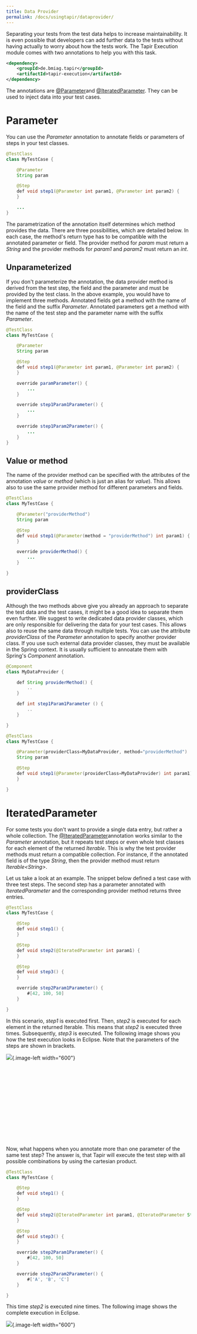 ```yaml
---
title: Data Provider
permalink: /docs/usingtapir/dataprovider/
---
```


Separating your tests from the test data helps to increase
maintainability. It is even possible that developers can add further
data to the tests without having actually to worry about how the tests
work. The Tapir Execution module comes with two annotations to help you
with this task.

``` xml
<dependency>
    <groupId>de.bmiag.tapir</groupId>
    <artifactId>tapir-execution</artifactId>
</dependency>
```

The annotations are
[@Parameter](https://psbm-mvnrepo-p.intranet.kiel.bmiag.de/tapir/latest/apidocs/de/bmiag/tapir/execution/annotations/parameter/Parameter.html)and
[@IteratedParameter](https://psbm-mvnrepo-p.intranet.kiel.bmiag.de/tapir/latest/apidocs/de/bmiag/tapir/execution/annotations/parameter/IteratedParameter.html).
They can be used to inject data into your test cases.

# Parameter

You can use the *Parameter* annotation to annotate fields or parameters
of steps in your test classes.

``` java
@TestClass
class MyTestCase {

    @Parameter
    String param

    @Step
    def void step1(@Parameter int param1, @Parameter int param2) {
    }

    ...
}
```

The parametrization of the annotation itself determines which method
provides the data. There are three possibilities, which are detailed
below. In each case, the method's return type has to be compatible with
the annotated parameter or field. The provider method for *param* must
return a *String* and the provider methods for *param1* and *param2*
must return an *int*.

## Unparameterized

If you don't parameterize the annotation, the data provider method is
derived from the test step, the field and the parameter and must be
provided by the test class. In the above example, you would have to
implement three methods. Annotated fields get a method with the name of
the field and the suffix *Parameter*. Annotated parameters get a method
with the name of the test step and the parameter name with the suffix
*Parameter*.

``` java
@TestClass
class MyTestCase {

    @Parameter
    String param

    @Step
    def void step1(@Parameter int param1, @Parameter int param2) {
    }

    override paramParameter() {
        ...
    }

    override step1Param1Parameter() {
        ...
    }

    override step1Param2Parameter() {
        ...
    }
}
```

## Value or method

The name of the provider method can be specified with the attributes of
the annotation *value* or *method* (which is just an alias for *value*).
This allows also to use the same provider method for different
parameters and fields.

``` java
@TestClass
class MyTestCase {

    @Parameter("providerMethod")
    String param

    @Step
    def void step1(@Parameter(method = "providerMethod") int param1) {
    }

    override providerMethod() {
        ...
    }

}
```

## providerClass

Although the two methods above give you already an approach to separate
the test data and the test cases, it might be a good idea to separate
them even further. We suggest to write dedicated data provider classes,
which are only responsible for delivering the data for your test cases.
This allows also to reuse the same data through multiple tests. You can
use the attribute *providerClass* of the *Parameter* annotation to
specify another provider class. If you use such external data provider
classes, they must be available in the Spring context. It is usually
sufficient to annoatate them with Spring's *Component* annotation.

``` java
@Component
class MyDataProvider {

    def String providerMethod() {
        ..    
    }

    def int step1Param1Parameter () {
        ..
    }

}

@TestClass
class MyTestCase {

    @Parameter(providerClass=MyDataProvider, method="providerMethod")
    String param

    @Step
    def void step1(@Parameter(providerClass=MyDataProvider) int param1) {
    }

}
```

# IteratedParameter

For some tests you don't want to provide a single data entry, but rather
a whole collection. The
[@IteratedParameter](https://psbm-mvnrepo-p.intranet.kiel.bmiag.de/tapir/latest/apidocs/de/bmiag/tapir/execution/annotations/parameter/IteratedParameter.html)annotation
works similar to the *Parameter* annotation, but it repeats test steps
or even whole test classes for each element of the returned *Iterable*.
This is why the test provider methods must return a compatible
collection. For instance, if the annotated field is of the type
*String*, then the provider method must return *Iterable&lt;String&gt;*.

Let us take a look at an example. The snippet below defined a test case
with three test steps. The second step has a parameter annotated with
*IteratedParameter* and the corresponding provider method returns three
entries.

``` java
@TestClass
class MyTestCase {

    @Step
    def void step1() {
    }

    @Step
    def void step2(@IteratedParameter int param1) {
    }

    @Step
    def void step3() {
    }

    override step2Param1Parameter() {
        #[42, 100, 50]
    }

}
```

In this scenario, *step1* is executed first. Then, *step2* is executed
for each element in the returned Iterable. This means that *step2* is
executed three times. Subsequently, *step3* is executed. The following
image shows you how the test execution looks in Eclipse. Note that the
parameters of the steps are shown in brackets.

![](img/docs/44564532/45940746.png){.image-left width="600"}

 

 

 

 

 

 

 

Now, what happens when you annotate more than one parameter of the same
test step? The answer is, that Tapir will execute the test step with all
possible combinations by using the cartesian product.

``` java
@TestClass
class MyTestCase {

    @Step
    def void step1() {
    }

    @Step
    def void step2(@IteratedParameter int param1, @IteratedParameter String param2) {
    }

    @Step
    def void step3() {
    }

    override step2Param1Parameter() {
        #[42, 100, 50]
    }

    override step2Param2Parameter() {
        #['A', 'B', 'C']
    }

}
```

This time *step2* is executed nine times. The following image shows the
complete execution in Eclipse.

![](img/docs/44564532/45940747.png){.image-left width="600"}

 

 

 

 

 

 

 

 

 

 

 

So far we used the annotation only on step parameters. However, it is
also possible to annotate fields. In this case the whole test class is
executed for each element of the provided *Iterable*. The following
example consists of three test steps, but only the field of the test
class is annotated.

``` java
@TestClass
class MyTestCase {

    @IteratedParameter
    int param

    @Step
    def void step1() {
    }

    @Step
    def void step2() {
    }

    @Step
    def void step3() {
    }

    override paramParameter() {
        #[42, 100, 50]
    }

}
```

As the *paramParameter* method provides an *Iterable* with three
elements, the test class *MyTestCase* is executed three times. The
following image from the Eclipse IDE shows the execution.

![](img/docs/44564532/45940753.png){.image-left width="600"}

 

 

 

 

 

 

 

 

 

 

 

 

It is also possible to combine annotations on fields and parameters. The
following example demonstrates this. It consists of a field, which is
annotated with *IteratedParameter* and three steps. Two of these steps
have a parameter which is annotated with *IteratedParameter* as well.

``` java
@TestClass
class MyTestCase {

    @IteratedParameter
    int param

    @Step
    def void step1(@IteratedParameter int param1) {
    }

    @Step
    def void step2(@IteratedParameter int param1) {
    }

    @Step
    def void step3() {
    }

    override paramParameter() {
        #[1, 2]
    }

    override step1Param1Parameter() {
        #[3, 4]
    }

    override step2Param1Parameter() {
        #[5, 6]
    }

}
```

The following image shows the complete test execution in Eclipse.

![](img/docs/44564532/45940756.png){.image-left width="600"}

 

 

 

 

 

 

 

 

 

 

 

 

 

With the help of the annotation *IterableParameter* you can allow
developers or business experts to add tests simply by adding further
test data. However, as the test execution is based on the cartesian
product if you use more than one parameter, the number of tests can grow
very fast if you are not careful.

Showcase

*IteratedParameter* is used by
*de.bmiag.tapir.showcase.test.WikipediaContentTableTest.wikipediaContentTableExpectaton*
and
*de.bmiag.tapir.showcase.test.WikipediaContentTableTest.assertContentTableEntry(ContentElementExpectation)*.
The parameter value of *wikipediaContentTableExpectaton* is injected by
the external data provider
*de.bmiag.tapir.showcase.test.data.ContentTableTestDataProvider.*

 

 

## Attachments:

![](images/icons/bullet_blue.gif){width="8" height="8"} [2017-06-01
07\_44\_05-workspace - Java -
tapir-jpetstore-example\_src\_test\_java\_de\_bmiag\_tapir\_example\_.png](img/docs/44564532/45940741.png)
(image/png)  
![](images/icons/bullet_blue.gif){width="8" height="8"} [2017-06-01
07\_49\_16-workspace - Java -
tapir-jpetstore-example\_src\_test\_java\_de\_bmiag\_tapir\_example\_.png](img/docs/44564532/45940743.png)
(image/png)  
![](images/icons/bullet_blue.gif){width="8" height="8"}
[1.png](img/docs/44564532/45940746.png) (image/png)  
![](images/icons/bullet_blue.gif){width="8" height="8"}
[2.png](img/docs/44564532/45940747.png) (image/png)  
![](images/icons/bullet_blue.gif){width="8" height="8"}
[3.png](img/docs/44564532/45940753.png) (image/png)  
![](images/icons/bullet_blue.gif){width="8" height="8"}
[4.png](img/docs/44564532/45940756.png) (image/png)  
